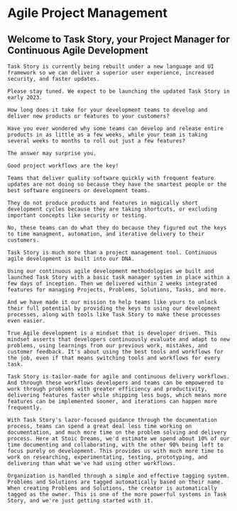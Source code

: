 # Agile Project Management

## Welcome to Task Story, your Project Manager for Continuous Agile Development

```quote "warning"
Task Story is currently being rebuilt under a new language and UI framework so we can deliver a superior user experience, increased security, and faster updates.

Please stay tuned. We expect to be launching the updated Task Story in early 2023.
```

````sideimage "left" "https://cdn.myfi.ws/v/Vecteezy/problem-and-root-cause-analysis-research-and-leadership.svg"
How long does it take for your development teams to develop and deliver new products or features to your customers?

Have you ever wondered why some teams can develop and release entire products in as little as a few weeks, while your team is taking several weeks to months to roll out just a few features?

The answer may surprise you.
````

````sideimage "right" "https://cdn.myfi.ws/v/Vecteezy/time-management-time-tracking-tool-management-software.svg"
Good project workflows are the key!
````

````sideimage "left" "https://cdn.myfi.ws/v/Vecteezy/business-team-discussing-project-employees-arguing-with.svg"
Teams that deliver quality software quickly with frequent feature updates are not doing so because they have the smartest people or the best software engineers or development teams.

They do not produce products and features in magically short development cycles because they are taking shortcuts, or excluding important concepts like security or testing.

No, these teams can do what they do because they figured out the keys to time managment, automation, and iterative delivery to their customers.
````

````sideimage "right" "https://cdn.myfi.ws/v/Vecteezy/project-management-concept-successful-strategy-motivation.svg"
Task Story is much more than a project management tool. Continuous agile development is built into our DNA.

Using our continuous agile development methodologies we built and launched Task Story with a basic task manager system in place within a few days of inception. Then we delivered within 2 weeks integrated features for managing Projects, Problems, Solutions, Tasks, and more.

And we have made it our mission to help teams like yours to unlock their full potential by providing the keys to using our development processes, along with tools like Task Story to make these processes even easier.
````

```quote "info"
True Agile development is a mindset that is developer driven. This mindset asserts that developers continuously evaluate and adapt to new problems, using learnings from our previous work, mistakes, and customer feedback. It's about using the best tools and workflows for the job, even if that means switching tools and workflows for every task.
```

````sideimage "left" "https://cdn.myfi.ws/v/Vecteezy/successful-idea-startup-business-growth-concept-people.svg"
Task Story is tailor-made for agile and continuous delivery workflows. And through these workflows developers and teams can be empowered to work through problems with greater efficiency and productivity, delivering features faster while shipping less bugs, which means more features can be implemented sooner, and iterations can happen more frequently.

With Task Story's lazor-focused guidance through the documentation process, teams can spend a great deal less time working on documentation, and much more time on the problem solving and delivery process. Here at Stoic Dreams, we'd estimate we spend about 10% of our time documenting and collaborating, with the other 90% being left to focus purely on development. This provides us with much more time to work on researching, experimentating, testing, prototyping, and delivering than what we've had using other workflows.

Organization is handled through a simple and effective tagging system. Problems and Solutions are tagged automatically based on their name. When creating Problems and Solutions, the creator is automatically tagged as the owner. This is one of the more powerful systems in Task Story, and we're just getting started with it.
````
